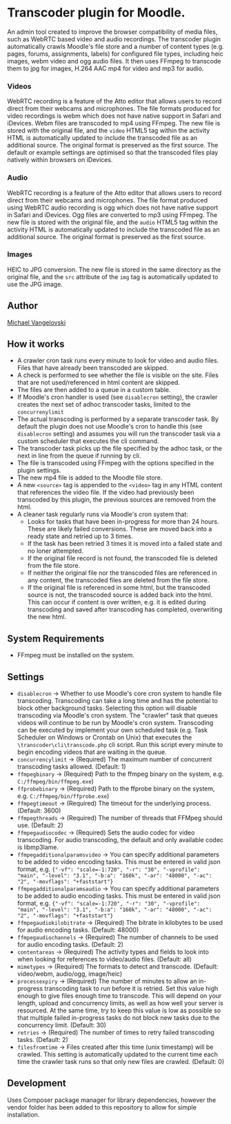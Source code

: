 # Transcoder plugin for Moodle.
An admin tool created to improve the browser compatibility of media files, such as WebRTC based video and audio recordings. The transcoder plugin automatically crawls Moodle's file store and a number of content types (e.g. pages, forums, assignments, labels) for configured file types, including heic images, webm video and ogg audio files. It then uses FFmpeg to transcode them to jpg for images, H.264 AAC mp4 for video and mp3 for audio. 

### Videos
WebRTC recording is a feature of the Atto editor that allows users to record direct from their webcams and microphones. The file formats produced for video recordings is webm which does not have native support in Safari and iDevices. Webm files are transcoded to mp4 using FFmpeg. The new file is stored with the original file, and the `video` HTML5 tag within the activity HTML is automatically updated to include the transcoded file as an additional source. The original format is preserved as the first source. The default or example settings are optimised so that the transcoded files play natively within browsers on iDevices.

### Audio
WebRTC recording is a feature of the Atto editor that allows users to record direct from their webcams and microphones. The file format produced using WebRTC audio recording is ogg which does not have native support in Safari and iDevices. Ogg files are converted to mp3 using FFmpeg. The new file is stored with the original file, and the `audio` HTML5 tag within the activity HTML is automatically updated to include the transcoded file as an additional source. The original format is preserved as the first source.

### Images
HEIC to JPG conversion. The new file is stored in the same directory as the original file, and the `src` attribute of the `img` tag is automatically updated to use the JPG image.

## Author
[Michael Vangelovski](https://github.com/michaelvangelovski/)

## How it works
 - A crawler cron task runs every minute to look for video and audio files. Files that have already been transcoded are skipped.
 - A check is performed to see whether the file is visible on the site. Files that are not used/referenced in html content are skipped.
 - The files are then added to a queue in a custom table.
 - If Moodle's cron handler is used (see `disablecron` setting), the crawler creates the next set of adhoc transcoder tasks, limited to the `concurrenylimit`
 - The actual transcoding is performed by a separate transcoder task. By default the plugin does not use Moodle's cron to handle this (see `disablecron` setting) and assumes you will run the transcoder task via a custom scheduler that executes the cli command.
 - The transcoder task picks up the file specified by the adhoc task, or the next in line from the queue if running by cli.
 - The file is transcoded using FFmpeg with the options specified in the plugin settings.
 - The new mp4 file is added to the Moodle file store.
 - A new `<source>` tag is appended to the `<video>` tag in any HTML content that references the video file. If the video had previously been transcoded by this plugin, the previous sources are removed from the html.
 - A cleaner task regularly runs via Moodle's cron system that:
   - Looks for tasks that have been in-progress for more than 24 hours. These are likely failed conversions. These are moved back into a ready state and retried up to 3 times.
   - If the task has been retried 3 times it is moved into a failed state and no loner attempted.
   - If the original file record is not found, the transcoded file is deleted from the file store.
   - If neither the original file nor the transcoded files are referenced in any content, the transcoded files are deleted from the file store.
   - If the original file is referenced in some html, but the transcoded source is not, the transcoded source is added back into the html. This can occur if content is over written, e.g. it is edited during transcoding and saved after transcoding has completed, overwriting the new html.

## System Requirements
 - FFmpeg must be installed on the system.

## Settings
 - `disablecron` → Whether to use Moodle's core cron system to handle file transcoding. Transcoding can take a long time and has the potential to block other background tasks. Selecting this option will disable transcoding via Moodle's cron system. The "crawler" task that queues videos will continue to be run by Moodle's cron system. Transcoding can be executed by implement your own scheduled task (e.g. Task Scheduler on Windows or Crontab on Unix) that executes the `\transcoder\cli\transcode.php` cli script. Run this script every minute to begin encoding videos that are waiting in the queue.
 - `concurrencylimit` → (Required) The maximum number of concurrent transcoding tasks allowed. (Default: 1)
 - `ffmpegbinary` → (Required) Path to the ffmpeg binary on the system, e.g. `C:/ffmpeg/bin/ffmpeg.exe`)
 - `ffprobebinary` → (Required) Path to the ffprobe binary on the system, e.g. `C:/ffmpeg/bin/ffprobe.exe`)
 - `ffmpegtimeout` → (Required) The timeout for the underlying process. (Default: 3600)
 - `ffmpegthreads` → (Required) The number of threads that FFMpeg should use. (Default: 2)
 - `ffmpegaudiocodec` → (Required) Sets the audio codec for video transcoding. For audio transcoding, the default and only available codec is libmp3lame.
 - `ffmpegadditionalparamsvideo` → You can specify additional parameters to be added to video encoding tasks. This must be entered in valid json format, e.g. `{"-vf": "scale=-1:720", "-r": "30", "-vprofile": "main", "-level": "3.1", "-b:a": "160k", "-ar": "48000", "-ac": "2", "-movflags": "+faststart"}`
 - `ffmpegadditionalparamsaudio` → You can specify additional parameters to be added to audio encoding tasks. This must be entered in valid json format, e.g. `{"-vf": "scale=-1:720", "-r": "30", "-vprofile": "main", "-level": "3.1", "-b:a": "160k", "-ar": "48000", "-ac": "2", "-movflags": "+faststart"}`
 - `ffmpegaudiokilobitrate` → (Required) The bitrate in kilobytes to be used for audio encoding tasks. (Default: 48000)
 - `ffmpegaudiochannels` → (Required) The number of channels to be used for audio encoding tasks. (Default: 2)
 - `contentareas` → (Required) The activity types and fields to look into when looking for references to video/audio files. (Default: all)
 - `mimetypes` → (Required) The formats to detect and transcode. (Default: video/webm, audio/ogg, image/heic)
 - `processexpiry` → (Required) The number of minutes to allow an in-progress transcoding task to run before it is retried. Set this value high enough to give files enough time to transcode. This will depend on your length, upload and concurrency limits, as well as how well your server is resourced. At the same time, try to keep this value is low as possible so that multiple failed in-progress tasks do not block new tasks due to the concurrency limit. (Default: 30)
 - `retries` → (Required) The number of times to retry failed transcoding tasks. (Default: 2)
 - `filesfromtime` → Files created after this time (unix timestamp) will be crawled. This setting is automatically updated to the current time each time the crawler task runs so that only new files are crawled. (Default: 0)

## Development
Uses Composer package manager for library dependencies, however the vendor folder has been added to this repository to allow for simple installation.
